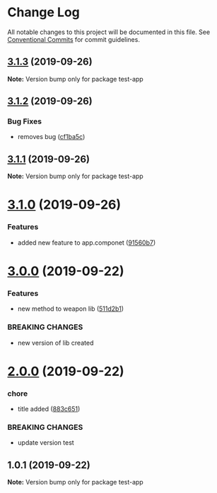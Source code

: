 # Change Log

All notable changes to this project will be documented in this file.
See [Conventional Commits](https://conventionalcommits.org) for commit guidelines.

## [3.1.3](https://github.com/KwakesProject/lerna-nx-demo/compare/test-app@3.1.2...test-app@3.1.3) (2019-09-26)

**Note:** Version bump only for package test-app





## [3.1.2](https://github.com/KwakesProject/lerna-nx-demo/compare/test-app@3.1.1...test-app@3.1.2) (2019-09-26)


### Bug Fixes

* removes bug ([cf1ba5c](https://github.com/KwakesProject/lerna-nx-demo/commit/cf1ba5c))





## [3.1.1](https://github.com/KwakesProject/lerna-nx-demo/compare/test-app@3.1.0...test-app@3.1.1) (2019-09-26)

**Note:** Version bump only for package test-app





# [3.1.0](https://github.com/KwakesProject/lerna-nx-demo/compare/test-app@3.0.0...test-app@3.1.0) (2019-09-26)


### Features

* added new feature to app.componet ([91560b7](https://github.com/KwakesProject/lerna-nx-demo/commit/91560b7))





# [3.0.0](https://github.com/KwakesProject/lerna-nx-demo/compare/test-app@2.0.0...test-app@3.0.0) (2019-09-22)


### Features

* new method to weapon lib ([511d2b1](https://github.com/KwakesProject/lerna-nx-demo/commit/511d2b1))


### BREAKING CHANGES

* new version of lib created





# [2.0.0](https://github.com/KwakesProject/lerna-nx-demo/compare/test-app@1.0.1...test-app@2.0.0) (2019-09-22)


### chore

* title added ([883c651](https://github.com/KwakesProject/lerna-nx-demo/commit/883c651))


### BREAKING CHANGES

* update version test





## 1.0.1 (2019-09-22)

**Note:** Version bump only for package test-app
